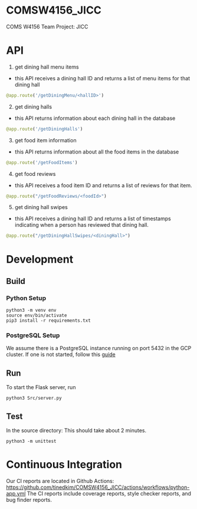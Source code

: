 # COMSW4156_JICC
COMS W4156 Team Project: JICC
# API
1. get dining hall menu items
- this API receives a dining hall ID and returns a list of menu items for that dining hall
```python
@app.route('/getDiningMenu/<hallID>')
```
2. get dining halls
- this API returns information about each dining hall in the database
```python
@app.route('/getDiningHalls')
```
3. get food item information
- this API returns information about all the food items in the database
```python
@app.route('/getFoodItems')
```
4. get food reviews
- this API receives a food item ID and returns a list of reviews for that item.
```python
@app.route("/getFoodReviews/<foodId>")
```
5. get dining hall swipes
- this API receives a dining hall ID and returns a list of timestamps indicating when a person has reviewed that dining hall.
```python
@app.route("/getDiningHallSwipes/<diningHall>")
```


# Development
## Build
### Python Setup
```
python3 -m venv env
source env/bin/activate
pip3 install -r requirements.txt
```
### PostgreSQL Setup
We assume there is a PostgreSQL instance running on port 5432 in the GCP cluster. If one is not started, follow this [guide](https://www.digitalocean.com/community/tutorials/how-to-install-and-use-postgresql-on-ubuntu-18-04)
## Run 
To start the Flask server, run
```
python3 Src/server.py 
```
## Test
In the source directory:
This should take about 2 minutes.
```
python3 -m unittest
```

# Continuous Integration
Our CI reports are located in Github Actions: https://github.com/tinedkim/COMSW4156_JICC/actions/workflows/python-app.yml
The CI reports include coverage reports, style checker reports, and bug finder reports.
